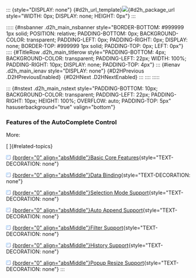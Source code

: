 ::: {style="DISPLAY: none"}
[](ms-xhelp:///?Id=d2h_url_template){#d2h_url_template}![](!package_url!){#d2h_package_url style="WIDTH: 0px; DISPLAY: none; HEIGHT: 0px"}
:::

::::: {#nsbanner .d2h_main_nsbanner style="BORDER-BOTTOM: #999999 1px solid; POSITION: relative; PADDING-BOTTOM: 0px; BACKGROUND-COLOR: transparent; PADDING-LEFT: 0px; PADDING-RIGHT: 0px; DISPLAY: none; BORDER-TOP: #999999 1px solid; PADDING-TOP: 0px; LEFT: 0px"}
:::: {#TitleRow .d2h_main_titlerow style="PADDING-BOTTOM: 4px; BACKGROUND-COLOR: transparent; PADDING-LEFT: 22px; WIDTH: 100%; PADDING-RIGHT: 10px; DISPLAY: none; PADDING-TOP: 4px"}
::: {#ienav .d2h_main_ienav style="DISPLAY: none"}
[](ms-xhelp:///?Id=8d49b74c-3d9f-4659-b133-4d5512137519){#D2HPrevious .D2HPreviousEnabled}  [](ms-xhelp:///?Id=e3857e89-8496-4ee0-8e02-ff623ecd0b7b){#D2HNext .D2HNextEnabled}
:::
::::
:::::

::: {#nstext .d2h_main_nstext style="PADDING-BOTTOM: 10px; BACKGROUND-COLOR: transparent; PADDING-LEFT: 22px; PADDING-RIGHT: 10px; HEIGHT: 100%; OVERFLOW: auto; PADDING-TOP: 5px" hasuserbackground="true" valign="bottom"}
### Features of the AutoComplete Control

More:

[ ]{#related-topics}

[![](../button.gif){border="0" align="absMiddle"}Basic Core Features](ms-xhelp:///?Id=ea1bbe90-0671-4dc1-8f0f-57ed8334c858){style="TEXT-DECORATION: none"}

[![](../button.gif){border="0" align="absMiddle"}Data Binding](ms-xhelp:///?Id=a0301114-583c-4414-9d54-403b26f594ca){style="TEXT-DECORATION: none"}

[![](../button.gif){border="0" align="absMiddle"}Selection Mode Support](ms-xhelp:///?Id=60665a6a-0b89-46b7-9362-5dd672fd66e3){style="TEXT-DECORATION: none"}

[![](../button.gif){border="0" align="absMiddle"}Auto Append Support](ms-xhelp:///?Id=c9692b65-df50-4f39-8d9d-dbd6e627cc31){style="TEXT-DECORATION: none"}

[![](../button.gif){border="0" align="absMiddle"}Filter Support](ms-xhelp:///?Id=7a519a90-ab13-4925-94d7-d402126366b5){style="TEXT-DECORATION: none"}

[![](../button.gif){border="0" align="absMiddle"}History Support](ms-xhelp:///?Id=94597973-dccc-4437-ad33-85768badfaa7){style="TEXT-DECORATION: none"}

[![](../button.gif){border="0" align="absMiddle"}Popup Resize Support](ms-xhelp:///?Id=c8b3f210-e244-43d2-af1b-05b3d409cd30){style="TEXT-DECORATION: none"}
:::
